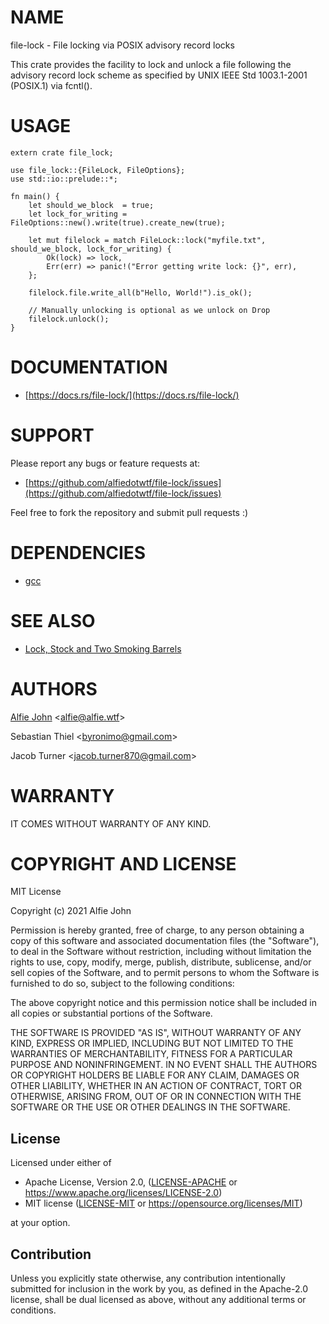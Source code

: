 # NAME

file-lock - File locking via POSIX advisory record locks

This crate provides the facility to lock and unlock a file following the
advisory record lock scheme as specified by UNIX IEEE Std 1003.1-2001 (POSIX.1)
via fcntl().

# USAGE

    extern crate file_lock;

    use file_lock::{FileLock, FileOptions};
    use std::io::prelude::*;

    fn main() {
        let should_we_block  = true;
        let lock_for_writing = FileOptions::new().write(true).create_new(true);

        let mut filelock = match FileLock::lock("myfile.txt", should_we_block, lock_for_writing) {
            Ok(lock) => lock,
            Err(err) => panic!("Error getting write lock: {}", err),
        };

        filelock.file.write_all(b"Hello, World!").is_ok();

        // Manually unlocking is optional as we unlock on Drop
        filelock.unlock();
    }

# DOCUMENTATION

* [https://docs.rs/file-lock/](https://docs.rs/file-lock/)

# SUPPORT

Please report any bugs or feature requests at:

* [https://github.com/alfiedotwtf/file-lock/issues](https://github.com/alfiedotwtf/file-lock/issues)

Feel free to fork the repository and submit pull requests :)

# DEPENDENCIES

* [gcc](https://gcc.gnu.org/)

# SEE ALSO

* [Lock, Stock and Two Smoking Barrels](https://www.imdb.com/title/tt0120735/)

# AUTHORS

[Alfie John](https://www.alfie.wtf) &lt;[alfie@alfie.wtf](mailto:alfie@alfie.wtf)&gt;

Sebastian Thiel &lt;[byronimo@gmail.com](mailto:byronimo@gmail.com)&gt;

Jacob Turner &lt;[jacob.turner870@gmail.com](mailto:jacob.turner870@gmail.com)&gt;

# WARRANTY

IT COMES WITHOUT WARRANTY OF ANY KIND.

# COPYRIGHT AND LICENSE

MIT License

Copyright (c) 2021 Alfie John

Permission is hereby granted, free of charge, to any person obtaining a copy of
this software and associated documentation files (the "Software"), to deal in
the Software without restriction, including without limitation the rights to
use, copy, modify, merge, publish, distribute, sublicense, and/or sell copies
of the Software, and to permit persons to whom the Software is furnished to do
so, subject to the following conditions:

The above copyright notice and this permission notice shall be included in all
copies or substantial portions of the Software.

THE SOFTWARE IS PROVIDED "AS IS", WITHOUT WARRANTY OF ANY KIND, EXPRESS OR
IMPLIED, INCLUDING BUT NOT LIMITED TO THE WARRANTIES OF MERCHANTABILITY,
FITNESS FOR A PARTICULAR PURPOSE AND NONINFRINGEMENT. IN NO EVENT SHALL THE
AUTHORS OR COPYRIGHT HOLDERS BE LIABLE FOR ANY CLAIM, DAMAGES OR OTHER
LIABILITY, WHETHER IN AN ACTION OF CONTRACT, TORT OR OTHERWISE, ARISING FROM,
OUT OF OR IN CONNECTION WITH THE SOFTWARE OR THE USE OR OTHER DEALINGS IN THE
SOFTWARE.

## License

Licensed under either of

 * Apache License, Version 2.0, ([LICENSE-APACHE](LICENSE-APACHE) or https://www.apache.org/licenses/LICENSE-2.0)
 * MIT license ([LICENSE-MIT](LICENSE-MIT) or https://opensource.org/licenses/MIT)

at your option.

## Contribution

Unless you explicitly state otherwise, any contribution intentionally
submitted for inclusion in the work by you, as defined in the Apache-2.0
license, shall be dual licensed as above, without any additional terms or
conditions.
